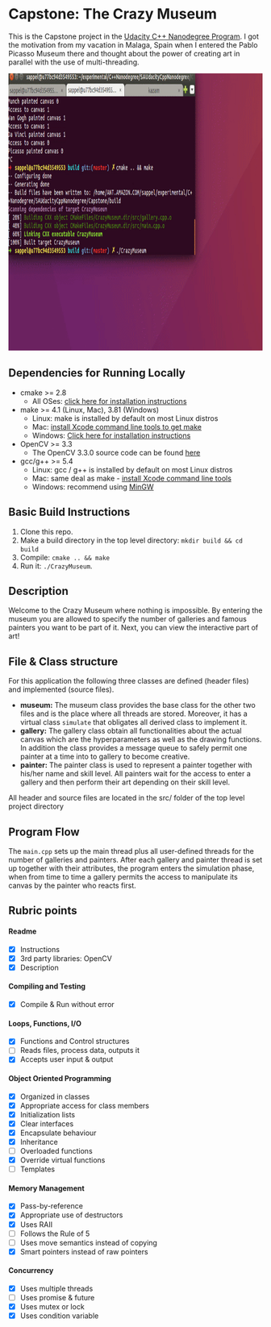# Capstone: The Crazy Museum

This is the Capstone project in the [Udacity C++ Nanodegree Program](https://www.udacity.com/course/c-plus-plus-nanodegree--nd213). I got the motivation from my vacation in Malaga, Spain when I entered the Pablo Picasso Museum there and thought about the power of creating art in parallel with the use of multi-threading.

<img src="images/crazy_museum.gif" width="1000" height="550" />

## Dependencies for Running Locally
* cmake >= 2.8
  * All OSes: [click here for installation instructions](https://cmake.org/install/)
* make >= 4.1 (Linux, Mac), 3.81 (Windows)
  * Linux: make is installed by default on most Linux distros
  * Mac: [install Xcode command line tools to get make](https://developer.apple.com/xcode/features/)
  * Windows: [Click here for installation instructions](http://gnuwin32.sourceforge.net/packages/make.htm)
* OpenCV >= 3.3
  * The OpenCV 3.3.0 source code can be found [here](https://github.com/opencv/opencv/tree/3.3.0)
* gcc/g++ >= 5.4
  * Linux: gcc / g++ is installed by default on most Linux distros
  * Mac: same deal as make - [install Xcode command line tools](https://developer.apple.com/xcode/features/)
  * Windows: recommend using [MinGW](http://www.mingw.org/)

## Basic Build Instructions

1. Clone this repo.
2. Make a build directory in the top level directory: `mkdir build && cd build`
3. Compile: `cmake .. && make`
4. Run it: `./CrazyMuseum`.

## Description

Welcome to the Crazy Museum where nothing is impossible. By entering the museum you are allowed to specify the number of galleries and famous painters you want to be part of it. Next, you can view the interactive part of art!

## File & Class structure
For this application the following three classes are defined (header files) and implemented (source files).
-   **museum:** The museum class provides the base class for the other two files and is the place where all threads are stored. Moreover, it has a virtual class `simulate` that obligates all derived class to implement it.
-   **gallery:** The gallery class obtain all functionalities about the actual canvas which are the hyperparameters as well as the drawing functions. In addition the class provides a message queue to safely permit one painter at a time into to gallery to become creative.
-   **painter:** The painter class is used to represent a painter together with his/her name and skill level. All painters wait for the access to enter a gallery and then perform their art depending on their skill level.

All header and source files are located in the src/ folder of the top level project directory

## Program Flow

The `main.cpp` sets up the main thread plus all user-defined threads for the number of galleries and painters. After each gallery and painter thread is set up together with their attributes, the program enters the simulation phase, when from time to time a gallery permits the access to manipulate its canvas by the painter who reacts first.

## Rubric points

#### Readme  
* [x] Instructions
* [x] 3rd party libraries: OpenCV
* [x] Description  

#### Compiling and Testing  
* [x] Compile & Run without error

#### Loops, Functions, I/O  
* [x] Functions and Control structures
* [ ] Reads files, process data, outputs it
* [x] Accepts user input & output

#### Object Oriented Programming  
* [x] Organized in classes
* [x] Appropriate access for class members
* [x] Initialization lists
* [x] Clear interfaces
* [x] Encapsulate behaviour
* [x] Inheritance
* [ ] Overloaded functions
* [x] Override virtual functions
* [ ] Templates

#### Memory Management  
* [x] Pass-by-reference
* [x] Appropriate use of destructors
* [x] Uses RAII
* [ ] Follows the Rule of 5
* [ ] Uses move semantics instead of copying
* [x] Smart pointers instead of raw pointers

#### Concurrency  
* [x] Uses multiple threads
* [ ] Uses promise & future
* [x] Uses mutex or lock
* [x] Uses condition variable
